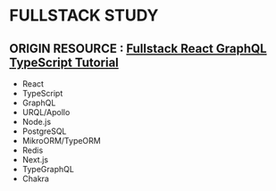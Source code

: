# FULLSTACK STUDY

## ORIGIN RESOURCE : [Fullstack React GraphQL TypeScript Tutorial](https://youtu.be/I6ypD7qv3Z8)

- React
- TypeScript
- GraphQL
- URQL/Apollo
- Node.js
- PostgreSQL
- MikroORM/TypeORM
- Redis
- Next.js
- TypeGraphQL
- Chakra
